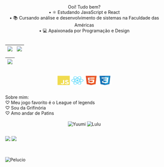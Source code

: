 ## 
<div align="center">
Ooi! Tudo bem? <br>
• ⚛️ Estudando JavaScript e React <br>
• 📚 Cursando análise e desenvolvimento de sistemas na Faculdade das Américas <br>
• 💻 Apaixonada por Programação e Design <br>
</div>

<div align="center">
<br>
  
|![](http://github-profile-summary-cards.vercel.app/api/cards/repos-per-language?username=MarileneCorrea&hide=Html&theme=panda) | ![](http://github-profile-summary-cards.vercel.app/api/cards/most-commit-language?username=MarileneCorrea&theme=panda) |
| :-: | :-: |

| ![](http://github-profile-summary-cards.vercel.app/api/cards/profile-details?username=MarileneCorrea&theme=panda)
| :-: |


<div style="display: inline_block"><br>
  <img align="center" alt="Js" height="30" width="40" src="https://raw.githubusercontent.com/devicons/devicon/master/icons/javascript/javascript-plain.svg">
  <img align="center" alt="React" height="30" width="40" src="https://raw.githubusercontent.com/devicons/devicon/master/icons/react/react-original.svg">
  <img align="center" alt="HTML" height="30" width="40" src="https://raw.githubusercontent.com/devicons/devicon/master/icons/html5/html5-original.svg">
  <img align="center" alt="CSS" height="30" width="40" src="https://raw.githubusercontent.com/devicons/devicon/master/icons/css3/css3-original.svg">
</div>
</div> 

##

<div>
Sobre mim: <br>
♡ Meu jogo favorito é o League of legends <br>
♡ Sou da Grifinória <br>
♡ Amo andar de Patins <br>
<div align="center" "><br>
  <img align="center" alt="Yuumi" width="70" src="https://github.com/MarileneCorrea/marileneCorrea/assets/97925522/72a67179-8851-4824-8459-b9a3a718f99d">
  <img align="center" alt="Lulu" width="70" src="https://github.com/MarileneCorrea/marileneCorrea/assets/97925522/ae473fba-878c-4949-b943-80ad56f7efca">
</div> 

##

<div>
  <a href = "mailto:maridsccorrea@gmail.com"><img src="https://img.shields.io/badge/Gmail-D14836?style=for-the-badge&logo=gmail&logoColor=white" target="_blank"></a>
  <a href="https://www.linkedin.com/in/marilenedossantoscorrea/" target="_blank"><img src="https://img.shields.io/badge/-LinkedIn-%230077B5?style=for-the-badge&logo=linkedin&logoColor=white" target="_blank"></a> 
 
</div>

##

<div><br>
  <img align="center" alt="Pelucio" width="80" src="https://github.com/MarileneCorrea/marileneCorrea/assets/97925522/15681010-5449-4b7e-9f29-c4e9a08d1481">
</div>


